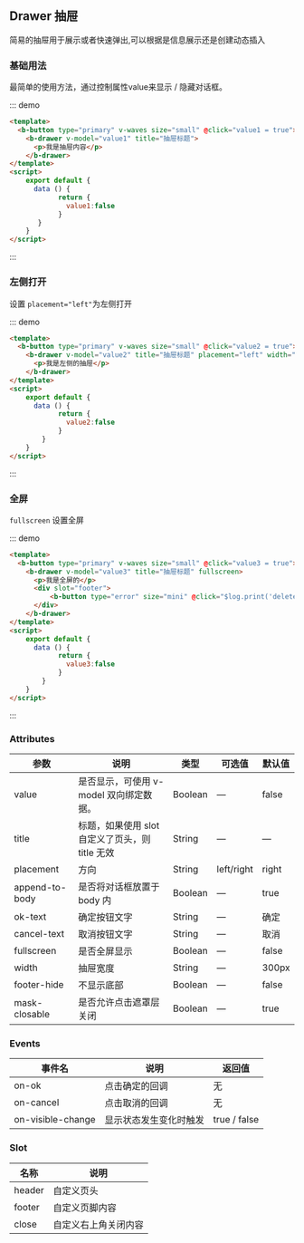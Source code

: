 ## Drawer 抽屉

<template>
    <div style="position: absolute;top:20px;right:40px;width:200px;">
      <b-anchor>
        <b-anchor-link href="#ji-chu-yong-fa" title="基础用法"></b-anchor-link>
        <b-anchor-link href="#zuo-ce-da-kai" title="左侧打开"></b-anchor-link>
        <b-anchor-link href="#quan-ping" title="全屏"></b-anchor-link>
        <b-anchor-link href="#attributes" title="Attributes"></b-anchor-link>
        <b-anchor-link href="#events" title="Events"></b-anchor-link>
        <b-anchor-link href="#slot" title="Slot"></b-anchor-link>
      </b-anchor>
    </div>
</template>

简易的抽屉用于展示或者快速弹出,可以根据是信息展示还是创建动态插入

### 基础用法

最简单的使用方法，通过控制属性value来显示 / 隐藏对话框。

::: demo
```html
<template>
  <b-button type="primary" v-waves size="small" @click="value1 = true">open</b-button>
    <b-drawer v-model="value1" title="抽屉标题">
      <p>我是抽屉内容</p>
    </b-drawer>
</template>
<script>
    export default {
      data () {
            return {
              value1:false
            }
       }
    }
</script>
```
:::

### 左侧打开

设置 `placement="left"`为左侧打开

::: demo
```html
<template>
  <b-button type="primary" v-waves size="small" @click="value2 = true">左侧打开</b-button>
    <b-drawer v-model="value2" title="抽屉标题" placement="left" width="500px">
      <p>我是左侧的抽屉</p>
    </b-drawer>
</template>
<script>
    export default {
      data () {
            return {
              value2:false
            }
        }
    }
</script>
```
:::

### 全屏

`fullscreen` 设置全屏

::: demo 
```html
<template>
  <b-button type="primary" v-waves size="small" @click="value3 = true">全屏设置</b-button>
    <b-drawer v-model="value3" title="抽屉标题" fullscreen>
      <p>我是全屏的</p>
      <div slot="footer">
          <b-button type="error" size="mini" @click="$log.print('delete click','danger')" >Delete</b-button>
      </div>
    </b-drawer>
</template>
<script>
    export default {
      data () {
            return {
              value3:false
            }
        }
    }
</script>
```
:::

### Attributes

| 参数      | 说明    | 类型      | 可选值       | 默认值   |
|---------- |-------- |---------- |-------------  |-------- |
| value     | 是否显示，可使用 v-model 双向绑定数据。   | Boolean  |    —       |    false    |
| title     | 标题，如果使用 slot 自定义了页头，则 title 无效   | String  |     —       |     —     |
| placement | 方向   | String  |    left/right      |     right    |
| append-to-body    | 是否将对话框放置于 body 内 | Boolean  |      —      |  true  |
| ok-text     | 确定按钮文字 | String  |      —      | 确定 |
| cancel-text     | 取消按钮文字 | String  |      —      | 取消 |
| fullscreen     | 是否全屏显示 | Boolean  |      —      | false |
| width     | 抽屉宽度 | String  |      —      | 300px |
| footer-hide     | 不显示底部 | Boolean  |      —      | false |
| mask-closable    | 是否允许点击遮罩层关闭 | Boolean  |      —      | true |

### Events

| 事件名      | 说明    | 返回值      |
|---------- |-------- |---------- |
| on-ok     | 点击确定的回调   | 无  |
| on-cancel    | 点击取消的回调   | 无  |
| on-visible-change    | 显示状态发生变化时触发   | true / false  |

### Slot

| 名称      | 说明    |
|---------- |-------- |
| header     | 自定义页头   |
| footer     | 自定义页脚内容   |
| close     | 自定义右上角关闭内容   |
